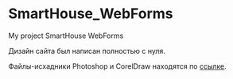 # SmartHouse_WebForms
My project SmartHouse WebForms

<p>Дизайн сайта был написан полностью с нуля.</p>
<p>Файлы-исхадники Photoshop и CorelDraw находятся по <a href="https://github.com/Zarviro/SmartHouse_Design_Files.git">ссылке</a>.</p>
